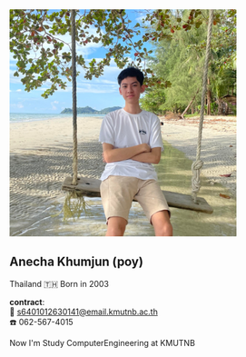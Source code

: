 <img src="Mypicture.jpg" width="400" height="400">

## Anecha Khumjun (poy)  
Thailand 🇹🇭
Born in 2003  

**contract**:  
:envelope_with_arrow: s6401012630141@email.kmutnb.ac.th  
:phone: 062-567-4015


Now I'm Study ComputerEngineering at KMUTNB

